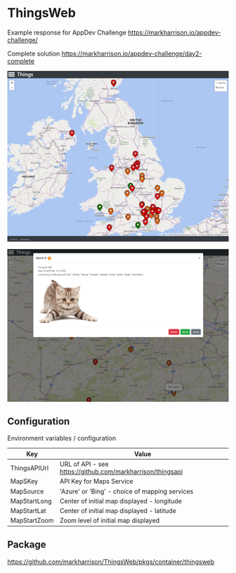 # ThingsWeb

Example response for AppDev Challenge <https://markharrison.io/appdev-challenge/>

Complete solution <https://markharrison.io/appdev-challenge/day2-complete>

![](docs/scrn1.png)

![](docs/scrn2.png)


## Configuration

Environment variables / configuration 

| Key          | Value     |  
|--------------|-----------| 
| ThingsAPIUrl | URL of API - see <https://github.com/markharrison/thingsapi>  |  
| MapSKey      | API Key for Maps Service   |   
| MapSource    | 'Azure' or 'Bing' - choice of mapping services  |  
| MapStartLong | Center of initial map displayed - longitude |  
| MapStartLat  | Center of initial map displayed - latitude  |  
| MapStartZoom | Zoom level of initial map displayed |  

## Package 

<https://github.com/markharrison/ThingsWeb/pkgs/container/thingsweb>
